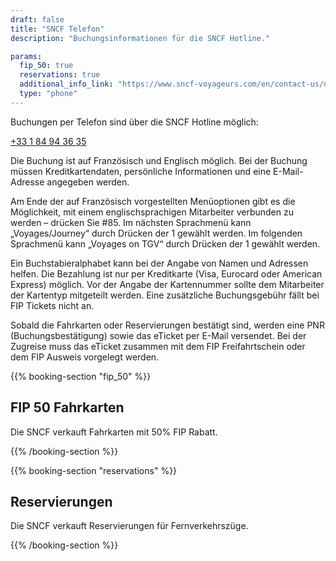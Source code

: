 ```yaml
---
draft: false
title: "SNCF Telefon"
description: "Buchungsinformationen für die SNCF Hotline."

params:
  fip_50: true
  reservations: true
  additional_info_link: "https://www.sncf-voyageurs.com/en/contact-us/our-contact-points/by-phone/"
  type: "phone"
---
```


Buchungen per Telefon sind über die SNCF Hotline möglich:

[+33 1 84 94 36 35](tel:+33184943635)

Die Buchung ist auf Französisch und Englisch möglich. Bei der Buchung müssen Kreditkartendaten, persönliche Informationen und eine E-Mail-Adresse angegeben werden.

Am Ende der auf Französisch vorgestellten Menüoptionen gibt es die Möglichkeit, mit einem englischsprachigen Mitarbeiter verbunden zu werden – drücken Sie #85.
Im nächsten Sprachmenü kann „Voyages/Journey“ durch Drücken der 1 gewählt werden.
Im folgenden Sprachmenü kann „Voyages on TGV“ durch Drücken der 1 gewählt werden.

Ein Buchstabieralphabet kann bei der Angabe von Namen und Adressen helfen. Die Bezahlung ist nur per Kreditkarte (Visa, Eurocard oder American Express) möglich. Vor der Angabe der Kartennummer sollte dem Mitarbeiter der Kartentyp mitgeteilt werden. Eine zusätzliche Buchungsgebühr fällt bei FIP Tickets nicht an.

Sobald die Fahrkarten oder Reservierungen bestätigt sind, werden eine PNR (Buchungsbestätigung) sowie das eTicket per E-Mail versendet. Bei der Zugreise muss das eTicket zusammen mit dem FIP Freifahrtschein oder dem FIP Ausweis vorgelegt werden.

{{% booking-section "fip_50" %}}

## FIP 50 Fahrkarten

Die SNCF verkauft Fahrkarten mit 50% FIP Rabatt.

{{% /booking-section %}}

{{% booking-section "reservations" %}}

## Reservierungen

Die SNCF verkauft Reservierungen für Fernverkehrszüge.

{{% /booking-section %}}
